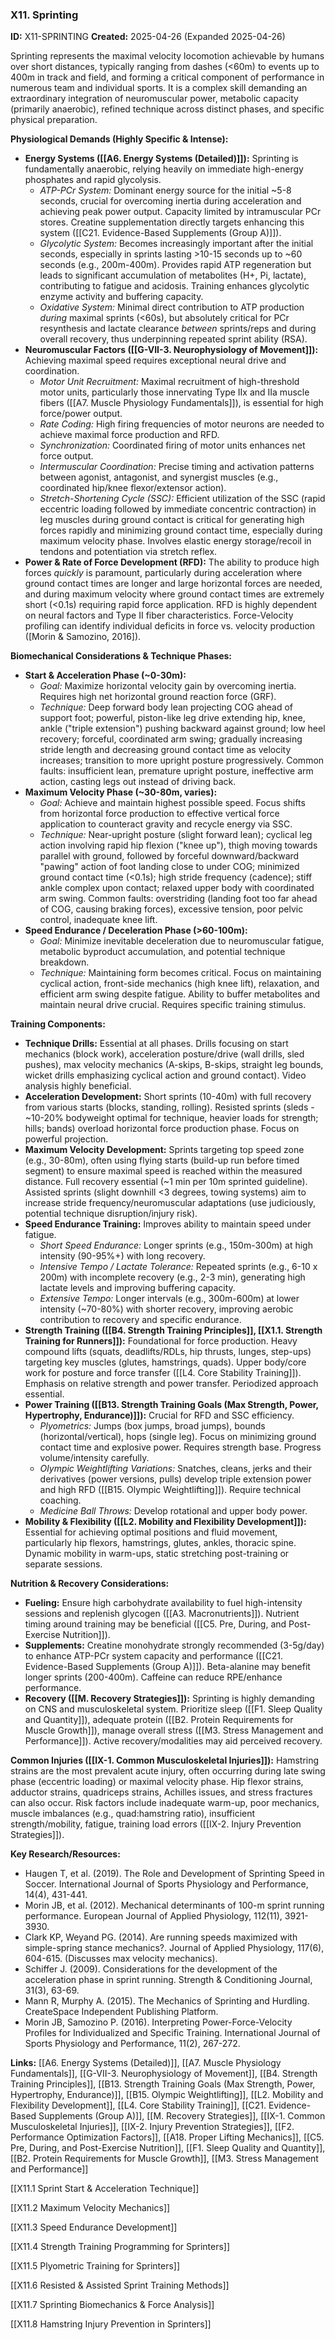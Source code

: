 ### X11. Sprinting
**ID:** X11-SPRINTING
**Created:** 2025-04-26 (Expanded 2025-04-26)

Sprinting represents the maximal velocity locomotion achievable by humans over short distances, typically ranging from dashes (<60m) to events up to 400m in track and field, and forming a critical component of performance in numerous team and individual sports. It is a complex skill demanding an extraordinary integration of neuromuscular power, metabolic capacity (primarily anaerobic), refined technique across distinct phases, and specific physical preparation.

**Physiological Demands (Highly Specific & Intense):**
- **Energy Systems ([[A6. Energy Systems (Detailed)]]):** Sprinting is fundamentally anaerobic, relying heavily on immediate high-energy phosphates and rapid glycolysis.
    - *ATP-PCr System:* Dominant energy source for the initial ~5-8 seconds, crucial for overcoming inertia during acceleration and achieving peak power output. Capacity limited by intramuscular PCr stores. Creatine supplementation directly targets enhancing this system ([[C21. Evidence-Based Supplements (Group A)]]).
    - *Glycolytic System:* Becomes increasingly important after the initial seconds, especially in sprints lasting >10-15 seconds up to ~60 seconds (e.g., 200m-400m). Provides rapid ATP regeneration but leads to significant accumulation of metabolites (H+, Pi, lactate), contributing to fatigue and acidosis. Training enhances glycolytic enzyme activity and buffering capacity.
    - *Oxidative System:* Minimal direct contribution to ATP production *during* maximal sprints (<60s), but absolutely critical for PCr resynthesis and lactate clearance *between* sprints/reps and during overall recovery, thus underpinning repeated sprint ability (RSA).
- **Neuromuscular Factors ([[G-VII-3. Neurophysiology of Movement]]):** Achieving maximal speed requires exceptional neural drive and coordination.
    - *Motor Unit Recruitment:* Maximal recruitment of high-threshold motor units, particularly those innervating Type IIx and IIa muscle fibers ([[A7. Muscle Physiology Fundamentals]]), is essential for high force/power output.
    - *Rate Coding:* High firing frequencies of motor neurons are needed to achieve maximal force production and RFD.
    - *Synchronization:* Coordinated firing of motor units enhances net force output.
    - *Intermuscular Coordination:* Precise timing and activation patterns between agonist, antagonist, and synergist muscles (e.g., coordinated hip/knee flexor/extensor action).
    - *Stretch-Shortening Cycle (SSC):* Efficient utilization of the SSC (rapid eccentric loading followed by immediate concentric contraction) in leg muscles during ground contact is critical for generating high forces rapidly and minimizing ground contact time, especially during maximum velocity phase. Involves elastic energy storage/recoil in tendons and potentiation via stretch reflex.
- **Power & Rate of Force Development (RFD):** The ability to produce high forces *quickly* is paramount, particularly during acceleration where ground contact times are longer and large horizontal forces are needed, and during maximum velocity where ground contact times are extremely short (<0.1s) requiring rapid force application. RFD is highly dependent on neural factors and Type II fiber characteristics. Force-Velocity profiling can identify individual deficits in force vs. velocity production ([Morin & Samozino, 2016]).

**Biomechanical Considerations & Technique Phases:**
- **Start & Acceleration Phase (~0-30m):**
    - *Goal:* Maximize horizontal velocity gain by overcoming inertia. Requires high net horizontal ground reaction force (GRF).
    - *Technique:* Deep forward body lean projecting COG ahead of support foot; powerful, piston-like leg drive extending hip, knee, ankle ("triple extension") pushing backward against ground; low heel recovery; forceful, coordinated arm swing; gradually increasing stride length and decreasing ground contact time as velocity increases; transition to more upright posture progressively. Common faults: insufficient lean, premature upright posture, ineffective arm action, casting legs out instead of driving back.
- **Maximum Velocity Phase (~30-80m, varies):**
    - *Goal:* Achieve and maintain highest possible speed. Focus shifts from horizontal force production to effective vertical force application to counteract gravity and recycle energy via SSC.
    - *Technique:* Near-upright posture (slight forward lean); cyclical leg action involving rapid hip flexion ("knee up"), thigh moving towards parallel with ground, followed by forceful downward/backward "pawing" action of foot landing close to under COG; minimized ground contact time (<0.1s); high stride frequency (cadence); stiff ankle complex upon contact; relaxed upper body with coordinated arm swing. Common faults: overstriding (landing foot too far ahead of COG, causing braking forces), excessive tension, poor pelvic control, inadequate knee lift.
- **Speed Endurance / Deceleration Phase (>60-100m):**
    - *Goal:* Minimize inevitable deceleration due to neuromuscular fatigue, metabolic byproduct accumulation, and potential technique breakdown.
    - *Technique:* Maintaining form becomes critical. Focus on maintaining cyclical action, front-side mechanics (high knee lift), relaxation, and efficient arm swing despite fatigue. Ability to buffer metabolites and maintain neural drive crucial. Requires specific training stimulus.

**Training Components:**
- **Technique Drills:** Essential at all phases. Drills focusing on start mechanics (block work), acceleration posture/drive (wall drills, sled pushes), max velocity mechanics (A-skips, B-skips, straight leg bounds, wicket drills emphasizing cyclical action and ground contact). Video analysis highly beneficial.
- **Acceleration Development:** Short sprints (10-40m) with full recovery from various starts (blocks, standing, rolling). Resisted sprints (sleds - ~10-20% bodyweight optimal for technique, heavier loads for strength; hills; bands) overload horizontal force production phase. Focus on powerful projection.
- **Maximum Velocity Development:** Sprints targeting top speed zone (e.g., 30-80m), often using flying starts (build-up run before timed segment) to ensure maximal speed is reached within the measured distance. Full recovery essential (~1 min per 10m sprinted guideline). Assisted sprints (slight downhill <3 degrees, towing systems) aim to increase stride frequency/neuromuscular adaptations (use judiciously, potential technique disruption/injury risk).
- **Speed Endurance Training:** Improves ability to maintain speed under fatigue.
    - *Short Speed Endurance:* Longer sprints (e.g., 150m-300m) at high intensity (90-95%+) with long recovery.
    - *Intensive Tempo / Lactate Tolerance:* Repeated sprints (e.g., 6-10 x 200m) with incomplete recovery (e.g., 2-3 min), generating high lactate levels and improving buffering capacity.
    - *Extensive Tempo:* Longer intervals (e.g., 300m-600m) at lower intensity (~70-80%) with shorter recovery, improving aerobic contribution to recovery and specific endurance.
- **Strength Training ([[B4. Strength Training Principles]], [[X1.1. Strength Training for Runners]]):** Foundational for force production. Heavy compound lifts (squats, deadlifts/RDLs, hip thrusts, lunges, step-ups) targeting key muscles (glutes, hamstrings, quads). Upper body/core work for posture and force transfer ([[L4. Core Stability Training]]). Emphasis on relative strength and power transfer. Periodized approach essential.
- **Power Training ([[B13. Strength Training Goals (Max Strength, Power, Hypertrophy, Endurance)]]):** Crucial for RFD and SSC efficiency.
    - *Plyometrics:* Jumps (box jumps, broad jumps), bounds (horizontal/vertical), hops (single leg). Focus on minimizing ground contact time and explosive power. Requires strength base. Progress volume/intensity carefully.
    - *Olympic Weightlifting Variations:* Snatches, cleans, jerks and their derivatives (power versions, pulls) develop triple extension power and high RFD ([[B15. Olympic Weightlifting]]). Require technical coaching.
    - *Medicine Ball Throws:* Develop rotational and upper body power.
- **Mobility & Flexibility ([[L2. Mobility and Flexibility Development]]):** Essential for achieving optimal positions and fluid movement, particularly hip flexors, hamstrings, glutes, ankles, thoracic spine. Dynamic mobility in warm-ups, static stretching post-training or separate sessions.

**Nutrition & Recovery Considerations:**
- **Fueling:** Ensure high carbohydrate availability to fuel high-intensity sessions and replenish glycogen ([[A3. Macronutrients]]). Nutrient timing around training may be beneficial ([[C5. Pre, During, and Post-Exercise Nutrition]]).
- **Supplements:** Creatine monohydrate strongly recommended (3-5g/day) to enhance ATP-PCr system capacity and performance ([[C21. Evidence-Based Supplements (Group A)]]). Beta-alanine may benefit longer sprints (200-400m). Caffeine can reduce RPE/enhance performance.
- **Recovery ([[M. Recovery Strategies]]):** Sprinting is highly demanding on CNS and musculoskeletal system. Prioritize sleep ([[F1. Sleep Quality and Quantity]]), adequate protein ([[B2. Protein Requirements for Muscle Growth]]), manage overall stress ([[M3. Stress Management and Performance]]). Active recovery/modalities may aid perceived recovery.

**Common Injuries ([[IX-1. Common Musculoskeletal Injuries]]):** Hamstring strains are the most prevalent acute injury, often occurring during late swing phase (eccentric loading) or maximal velocity phase. Hip flexor strains, adductor strains, quadriceps strains, Achilles issues, and stress fractures can also occur. Risk factors include inadequate warm-up, poor mechanics, muscle imbalances (e.g., quad:hamstring ratio), insufficient strength/mobility, fatigue, training load errors ([[IX-2. Injury Prevention Strategies]]).

**Key Research/Resources:**
- Haugen T, et al. (2019). The Role and Development of Sprinting Speed in Soccer. International Journal of Sports Physiology and Performance, 14(4), 431-441.
- Morin JB, et al. (2012). Mechanical determinants of 100-m sprint running performance. European Journal of Applied Physiology, 112(11), 3921-3930.
- Clark KP, Weyand PG. (2014). Are running speeds maximized with simple-spring stance mechanics?. Journal of Applied Physiology, 117(6), 604-615. (Discusses max velocity mechanics).
- Schiffer J. (2009). Considerations for the development of the acceleration phase in sprint running. Strength & Conditioning Journal, 31(3), 63-69.
- Mann R, Murphy A. (2015). The Mechanics of Sprinting and Hurdling. CreateSpace Independent Publishing Platform.
- Morin JB, Samozino P. (2016). Interpreting Power-Force-Velocity Profiles for Individualized and Specific Training. International Journal of Sports Physiology and Performance, 11(2), 267-272.

**Links:** [[A6. Energy Systems (Detailed)]], [[A7. Muscle Physiology Fundamentals]], [[G-VII-3. Neurophysiology of Movement]], [[B4. Strength Training Principles]], [[B13. Strength Training Goals (Max Strength, Power, Hypertrophy, Endurance)]], [[B15. Olympic Weightlifting]], [[L2. Mobility and Flexibility Development]], [[L4. Core Stability Training]], [[C21. Evidence-Based Supplements (Group A)]], [[M. Recovery Strategies]], [[IX-1. Common Musculoskeletal Injuries]], [[IX-2. Injury Prevention Strategies]], [[F2. Performance Optimization Factors]], [[A18. Proper Lifting Mechanics]], [[C5. Pre, During, and Post-Exercise Nutrition]], [[F1. Sleep Quality and Quantity]], [[B2. Protein Requirements for Muscle Growth]], [[M3. Stress Management and Performance]]

[[X11.1 Sprint Start & Acceleration Technique]]

[[X11.2 Maximum Velocity Mechanics]]

[[X11.3 Speed Endurance Development]]

[[X11.4 Strength Training Programming for Sprinters]]

[[X11.5 Plyometric Training for Sprinters]]

[[X11.6 Resisted & Assisted Sprint Training Methods]]

[[X11.7 Sprinting Biomechanics & Force Analysis]]

[[X11.8 Hamstring Injury Prevention in Sprinters]]